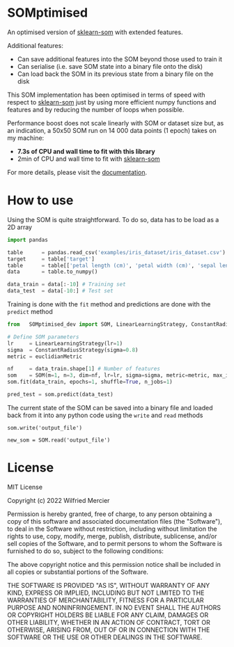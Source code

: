 # SOMptimised
An optimised version of [sklearn-som](https://pypi.org/project/sklearn-som/) with extended features.

Additional features:

* Can save additional features into the SOM beyond those used to train it
* Can serialise (i.e. save SOM state into a binary file onto the disk)
* Can load back the SOM in its previous state from a binary file on the disk

This SOM implementation has been optimised in terms of speed with respect to [sklearn-som](https://pypi.org/project/sklearn-som/) just by using more efficient numpy functions and features and by reducing the number of loops when possible.

Performance boost does not scale linearly with SOM or dataset size but, as an indication, a 50x50 SOM run on 14 000 data points (1 epoch) takes on my machine:

* **7.3s of CPU and wall time to fit with this library**
* 2min of CPU and wall time to fit with [sklearn-som](https://pypi.org/project/sklearn-som/)

For more details, please visit the [documentation](https://wilfriedmercier.github.io/SOMptimised/index.html).

# How to use

Using the SOM is quite straightforward. To do so, data has to be load as a 2D array

```python
import pandas

table      = pandas.read_csv('examples/iris_dataset/iris_dataset.csv')
target     = table['target']
table      = table[['petal length (cm)', 'petal width (cm)', 'sepal length (cm)']]
data       = table.to_numpy()

data_train = data[:-10] # Training set
data_test  = data[-10:] # Test set
```

Training is done with the `fit` method and predictions are done with the `predict` method

```python
from   SOMptimised_dev import SOM, LinearLearningStrategy, ConstantRadiusStrategy, euclidianMetric

# Define SOM parameters
lr     = LinearLearningStrategy(lr=1)
sigma  = ConstantRadiusStrategy(sigma=0.8)
metric = euclidianMetric

nf     = data_train.shape[1] # Number of features
som    = SOM(m=1, n=3, dim=nf, lr=lr, sigma=sigma, metric=metric, max_iter=1e4, random_state=None)
som.fit(data_train, epochs=1, shuffle=True, n_jobs=1)

pred_test = som.predict(data_test)
```

The current state of the SOM can be saved into a binary file and loaded back from it into any python code using the `write` and `read` methods

```
som.write('output_file')

new_som = SOM.read('output_file')
```

# License

MIT License

Copyright (c) 2022 Wilfried Mercier

Permission is hereby granted, free of charge, to any person obtaining a copy
of this software and associated documentation files (the "Software"), to deal
in the Software without restriction, including without limitation the rights
to use, copy, modify, merge, publish, distribute, sublicense, and/or sell
copies of the Software, and to permit persons to whom the Software is
furnished to do so, subject to the following conditions:

The above copyright notice and this permission notice shall be included in all
copies or substantial portions of the Software.

THE SOFTWARE IS PROVIDED "AS IS", WITHOUT WARRANTY OF ANY KIND, EXPRESS OR
IMPLIED, INCLUDING BUT NOT LIMITED TO THE WARRANTIES OF MERCHANTABILITY,
FITNESS FOR A PARTICULAR PURPOSE AND NONINFRINGEMENT. IN NO EVENT SHALL THE
AUTHORS OR COPYRIGHT HOLDERS BE LIABLE FOR ANY CLAIM, DAMAGES OR OTHER
LIABILITY, WHETHER IN AN ACTION OF CONTRACT, TORT OR OTHERWISE, ARISING FROM,
OUT OF OR IN CONNECTION WITH THE SOFTWARE OR THE USE OR OTHER DEALINGS IN THE
SOFTWARE.
